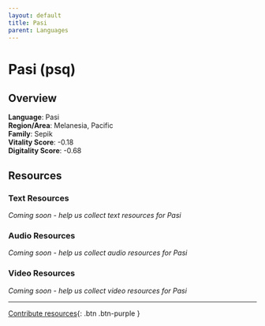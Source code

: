 ```yaml
---
layout: default
title: Pasi
parent: Languages
---
```


# Pasi (psq)

## Overview

**Language**: Pasi  
**Region/Area**: Melanesia, Pacific  
**Family**: Sepik  
**Vitality Score**: -0.18  
**Digitality Score**: -0.68  

## Resources

### Text Resources
*Coming soon - help us collect text resources for Pasi*

### Audio Resources
*Coming soon - help us collect audio resources for Pasi*

### Video Resources
*Coming soon - help us collect video resources for Pasi*

---

[Contribute resources](https://fairtrain.github.io/){: .btn .btn-purple }
